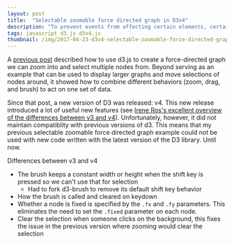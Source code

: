 ```yaml
---
layout: post
title:  "Selectable zoomable force directed graph in D3v4"
description: "To prevent events from affecting certain elements, certain behaviors (such as zoom) can be filtered so that their events ignore specified elements."
tags: javascript d3.js d3v4.js
thumbnail: /img/2017-04-23-d3v4-selectable-zoomable-force-directed-graph.png
---
```


A [previous post](/2015/02/15/selectable-force-directed-graph/) described how
to use d3.js to create a force-directed graph we can zoom into and select
multiple nodes from. Beyond serving as an example that can be used to display
larger graphs and move selections of nodes around, it showed how to combine
different behaviors (zoom, drag, and brush) to act on one set of data.

Since that post, a new version of D3 was released: v4. This new release
introduced a lot of useful new features (see [Irene Ros's excellent overview of
the differences between v3 and v4](https://iros.github.io/d3-v4-whats-new/)).
Unfortunately, however, it did not maintain compatiblity with previous versions
of d3. This means that my previous selectable zoomable force directed graph
example could not be used with new code written with the latest version of the
D3 library. Until now.


Differences between v3 and v4

* The brush keeps a constant width or height when the shift key is pressed so we can't use that for selection
    - Had to fork d3-brush to remove its default shift key behavior
* How the brush is called and cleared on keydown
* Whether a node is fixed is specified by the `.fx` and `.fy` parameters. This eliminates the need to set the
  `.fixed` parameter on each node.
* Clear the selection when someone clicks on the background, this fixes the issue in the previous version
 where zooming would clear the selection

<div align='center' id="d3_selectable_force_directed_graph" style="width: 400px; height: 300px; margin: auto">
    <svg />
</div>

<link rel='stylesheet' href='/css/d3v4-selectable-zoomable-force-directed-graph.css'>
<script type='text/javascript'>
    var d3v3 = d3;
    d3 = d3v4;
    // load the lite brush into the d3v4 namespace
</script>
<script src="/js/d3v4-brush-lite.js"></script>
<script type='text/javascript'>
    // restore the v3 namespace
    var d3 = d3v3;
</script>
<script src="/js/d3v4-selectable-force-directed-graph.js"></script>

<script>
    var svg = d3.select('#d3_selectable_force_directed_graph');

    d3.json('/jsons/miserables.with-ids.json', function(error, graph) {
        if (!error) {
            //console.log('graph', graph);
            createV4SelectableForceDirectedGraph(svg, graph);
        } else {
            console.error(error);
        }
    });
</script>
